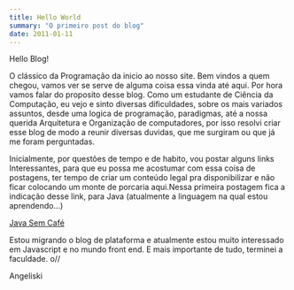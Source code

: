 ```yaml
---
title: Hello World
summary: "O primeiro post do blog"
date: 2011-01-11
---
```


Hello Blog!

O clássico da Programação da inicio ao nosso site. Bem vindos a quem chegou, vamos ver se serve de alguma coisa essa vinda até aqui. Por hora vamos falar do proposito desse blog. Como um estudante de Ciência da Computação, eu vejo e sinto diversas dificuldades, sobre os mais variados assuntos, desde uma logica de programação, paradigmas, até a nossa querida Arquitetura e Organização de computadores, por isso resolvi criar esse blog de modo a reunir diversas duvidas, que me surgiram ou que já me foram perguntadas.

Inicialmente, por questões de tempo e de habito, vou postar alguns links Interessantes, para que eu possa me acostumar com essa coisa de postagens, ter tempo de criar um conteúdo legal pra disponibilizar e não ficar colocando um monte de porcaria aqui.Nessa primeira postagem fica a indicação desse link, para Java (atualmente a linguagem na qual estou aprendendo...)

[Java Sem Café](http://javasemcafe.blogspot.com/)

Estou migrando o blog de plataforma e atualmente estou muito interessado em Javascript e no mundo front end. E mais importante de tudo, terminei a faculdade. o//

Angeliski